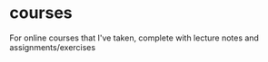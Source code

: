 # courses

For online courses that I've taken, complete with lecture notes and assignments/exercises
